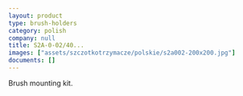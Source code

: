```yaml
---
layout: product
type: brush-holders
category: polish
company: null
title: S2A-0-02/40...
images: ["assets/szczotkotrzymacze/polskie/s2a002-200x200.jpg"]
documents: []
---
```

Brush mounting kit.